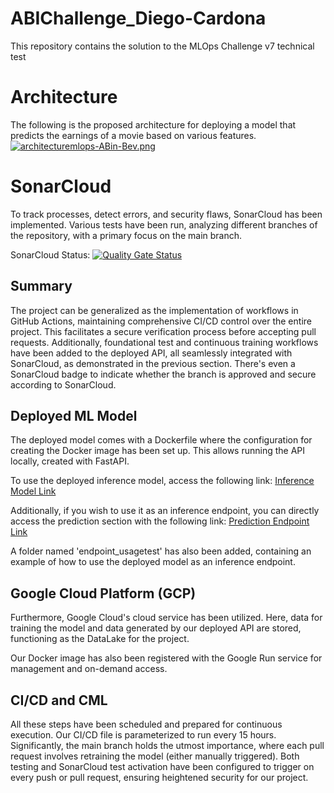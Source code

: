 # ABIChallenge_Diego-Cardona
This repository contains the solution to the MLOps Challenge v7 technical test

# Architecture
The following is the proposed architecture for deploying a model that predicts the earnings of a movie based on various features.
[![architecturemlops-ABin-Bev.png](https://i.postimg.cc/VNkXxmcQ/architecturemlops-ABin-Bev.png)](https://postimg.cc/xXBkHrCt)

# SonarCloud
To track processes, detect errors, and security flaws, SonarCloud has been implemented. Various tests have been run, analyzing different branches of the repository, with a primary focus on the main branch.

SonarCloud Status: [![Quality Gate Status](https://sonarcloud.io/api/project_badges/measure?project=DiegoCardona01_ABIChallenge_Diego-Cardona&metric=alert_status&token=4934187b79ce77a2932ca63d4b86aace4ffe2d3b)](https://sonarcloud.io/summary/new_code?id=DiegoCardona01_ABIChallenge_Diego-Cardona)

## Summary

The project can be generalized as the implementation of workflows in GitHub Actions, maintaining comprehensive CI/CD control over the entire project. This facilitates a secure verification process before accepting pull requests. Additionally, foundational test and continuous training workflows have been added to the deployed API, all seamlessly integrated with SonarCloud, as demonstrated in the previous section. There's even a SonarCloud badge to indicate whether the branch is approved and secure according to SonarCloud.

## Deployed ML Model

The deployed model comes with a Dockerfile where the configuration for creating the Docker image has been set up. This allows running the API locally, created with FastAPI.

To use the deployed inference model, access the following link:
[Inference Model Link](https://deployment-abichallenge-ml-service-ejp2ragddq-uc.a.run.app)

Additionally, if you wish to use it as an inference endpoint, you can directly access the prediction section with the following link:
[Prediction Endpoint Link](https://deployment-abichallenge-ml-service-ejp2ragddq-uc.a.run.app/v1/predict/)

A folder named 'endpoint_usagetest' has also been added, containing an example of how to use the deployed model as an inference endpoint.

## Google Cloud Platform (GCP)

Furthermore, Google Cloud's cloud service has been utilized. Here, data for training the model and data generated by our deployed API are stored, functioning as the DataLake for the project.

Our Docker image has also been registered with the Google Run service for management and on-demand access.

## CI/CD and CML

All these steps have been scheduled and prepared for continuous execution. Our CI/CD file is parameterized to run every 15 hours. Significantly, the main branch holds the utmost importance, where each pull request involves retraining the model (either manually triggered). Both testing and SonarCloud test activation have been configured to trigger on every push or pull request, ensuring heightened security for our project.
